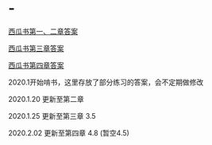 # -
[西瓜书第一、二章答案](https://nbviewer.jupyter.org/github/Jweeeeee/ML-ZhouZhihua-partial-answers/blob/master/%E6%9C%BA%E5%99%A8%E5%AD%A6%E4%B9%A0%EF%BC%88%E5%91%A8%E5%BF%97%E5%8D%8E%EF%BC%89%E7%AC%AC%E4%B8%80%E3%80%81%E4%BA%8C%E7%AB%A0%E7%BB%83%E4%B9%A0%E7%AD%94%E6%A1%88.ipynb)

[西瓜书第三章答案](https://nbviewer.jupyter.org/github/Jweeeeee/ML-ZhouZhihua-partial-answers/blob/master/%E6%9C%BA%E5%99%A8%E5%AD%A6%E4%B9%A0%EF%BC%88%E5%91%A8%E5%BF%97%E5%8D%8E%EF%BC%89%E7%AC%AC%E4%B8%89%E7%AB%A0%E7%BB%83%E4%B9%A0%E7%AD%94%E6%A1%88.ipynb)

[西瓜书第四章答案](https://nbviewer.jupyter.org/github/Jweeeeee/ML-ZhouZhihua-partial-answers/blob/master/%E6%9C%BA%E5%99%A8%E5%AD%A6%E4%B9%A0%EF%BC%88%E5%91%A8%E5%BF%97%E5%8D%8E%EF%BC%89%E7%AC%AC%E5%9B%9B%E7%AB%A0%E7%BB%83%E4%B9%A0%E7%AD%94%E6%A1%88.ipynb)

2020.1开始啃书，这里存放了部分练习的答案，会不定期做修改

2020.1.20 更新至第二章

2020.1.25 更新至第三章 3.5

2020.2.02 更新至第四章 4.8 (暂空4.5)
